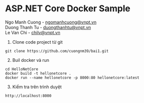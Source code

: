 # ASP.NET Core Docker Sample

Ngo Manh Cuong - ngomanhcuong@vnpt.vn\
Duong Thanh Tu - duongthanhtu@vnpt.vn\
Le Van Chi - chilv@vnpt.vn

1. Clone code project từ git
```console
git clone https://github.com/cuongnm39/bai1.git
```
2. Buil docker và run
```console
cd HelloNetCore
docker build -t hellonetcore . 
docker run --name hellonetcore -p 8000:80 hellonetcore:latest
```
3. Kiểm tra trên trình duyệt
```console
http://localhost:8000
```